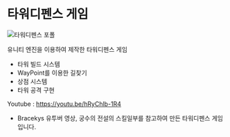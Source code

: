 # 타워디펜스 게임

![타워디펜스 포폴](https://user-images.githubusercontent.com/42011665/155468315-2384408d-7437-4d17-9c1b-98e4b9e2b980.png)


유니티 엔진을 이용하여 제작한 타워디펜스 게임
- 타워 빌드 시스템 
- WayPoint를 이용한 길찾기 
- 상점 시스템
- 타워 공격 구현

Youtube : https://youtu.be/hRyChlb-1R4

- Bracekys 유투버 영상, 궁수의 전설의 스킬일부를 참고하여 만든 타워디펜스 게임입니다.

